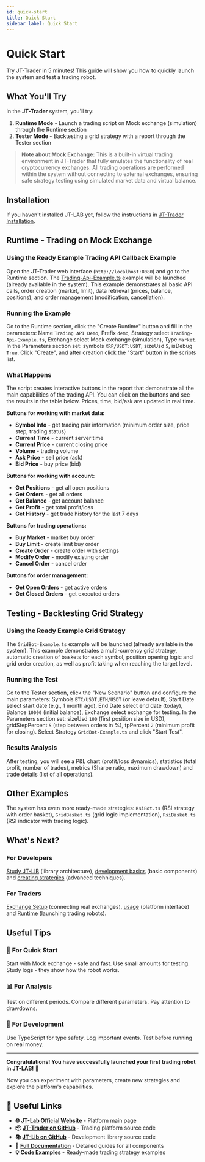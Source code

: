 ```yaml
---
id: quick-start
title: Quick Start
sidebar_label: Quick Start
---
```


# Quick Start

Try JT-Trader in 5 minutes! This guide will show you how to quickly launch the system and test a trading robot.

## What You'll Try

In the **JT-Trader** system, you'll try:

1. **Runtime Mode** - Launch a trading script on Mock exchange (simulation) through the Runtime section
2. **Tester Mode** - Backtesting a grid strategy with a report through the Tester section

> **Note about Mock Exchange:** This is a built-in virtual trading environment in JT-Trader that fully emulates the functionality of real cryptocurrency exchanges. All trading operations are performed within the system without connecting to external exchanges, ensuring safe strategy testing using simulated market data and virtual balance.

## Installation 

If you haven't installed JT-LAB yet, follow the instructions in [JT-Trader Installation](/docs/installation).

## Runtime - Trading on Mock Exchange

### Using the Ready Example Trading API Callback Example

Open the JT-Trader web interface (`http://localhost:8080`) and go to the Runtime section. The [Trading-Api-Example.ts](https://github.com/jt-lab-com/jt-lib/blob/main/src/examples/Trading-Api-Example.ts) example will be launched (already available in the system). This example demonstrates all basic API calls, order creation (market, limit), data retrieval (prices, balance, positions), and order management (modification, cancellation).

### Running the Example

Go to the Runtime section, click the "Create Runtime" button and fill in the parameters: Name `Trading API Demo`, Prefix `demo`, Strategy select `Trading-Api-Example.ts`, Exchange select Mock exchange (simulation), Type `Market`. In the Parameters section set: symbols `XRP/USDT:USDT`, sizeUsd `5`, isDebug `True`. Click "Create", and after creation click the "Start" button in the scripts list.

### What Happens

The script creates interactive buttons in the report that demonstrate all the main capabilities of the trading API. You can click on the buttons and see the results in the table below. Prices, time, bid/ask are updated in real time.

**Buttons for working with market data:**
- **Symbol Info** - get trading pair information (minimum order size, price step, trading status)
- **Current Time** - current server time
- **Current Price** - current closing price
- **Volume** - trading volume
- **Ask Price** - sell price (ask)
- **Bid Price** - buy price (bid)

**Buttons for working with account:**
- **Get Positions** - get all open positions
- **Get Orders** - get all orders
- **Get Balance** - get account balance
- **Get Profit** - get total profit/loss
- **Get History** - get trade history for the last 7 days

**Buttons for trading operations:**
- **Buy Market** - market buy order
- **Buy Limit** - create limit buy order
- **Create Order** - create order with settings
- **Modify Order** - modify existing order
- **Cancel Order** - cancel order

**Buttons for order management:**
- **Get Open Orders** - get active orders
- **Get Closed Orders** - get executed orders

## Testing - Backtesting Grid Strategy

### Using the Ready Example Grid Strategy

The `GridBot-Example.ts` example will be launched (already available in the system). This example demonstrates a multi-currency grid strategy, automatic creation of baskets for each symbol, position opening logic and grid order creation, as well as profit taking when reaching the target level.

### Running the Test

Go to the Tester section, click the "New Scenario" button and configure the main parameters: Symbols `BTC/USDT,ETH/USDT` (or leave default), Start Date select start date (e.g., 1 month ago), End Date select end date (today), Balance `10000` (initial balance), Exchange select exchange for testing. In the Parameters section set: sizeUsd `100` (first position size in USD), gridStepPercent `5` (step between orders in %), tpPercent `2` (minimum profit for closing). Select Strategy `GridBot-Example.ts` and click "Start Test".

### Results Analysis

After testing, you will see a P&L chart (profit/loss dynamics), statistics (total profit, number of trades), metrics (Sharpe ratio, maximum drawdown) and trade details (list of all operations).

## Other Examples

The system has even more ready-made strategies: `RsiBot.ts` (RSI strategy with order basket), `GridBasket.ts` (grid logic implementation), `RsiBasket.ts` (RSI indicator with trading logic).

## What's Next?

### For Developers

[Study JT-LIB](/docs/jt-lib/introduction-architecture) (library architecture), [development basics](/docs/jt-lib/core-fundamentals) (basic components) and [creating strategies](/docs/jt-lib/trading-scripts) (advanced techniques).

### For Traders

[Exchange Setup](/docs/jt-trader/configuration) (connecting real exchanges), [usage](/docs/jt-trader/usage) (platform interface) and [Runtime](/docs/jt-trader/runtime) (launching trading robots).

## Useful Tips

### 🚀 **For Quick Start**

Start with Mock exchange - safe and fast. Use small amounts for testing. Study logs - they show how the robot works.

### 📊 **For Analysis**

Test on different periods. Compare different parameters. Pay attention to drawdowns.

### 🔧 **For Development**

Use TypeScript for type safety. Log important events. Test before running on real money.

---

**Congratulations! You have successfully launched your first trading robot in JT-LAB!** 🎉

Now you can experiment with parameters, create new strategies and explore the platform's capabilities.

## 🔗 Useful Links

- **🌐 [JT-Lab Official Website](https://jt-lab.com)** - Platform main page
- **📦 [JT-Trader on GitHub](https://github.com/jt-lab-com/jt-trader)** - Trading platform source code
- **📚 [JT-Lib on GitHub](https://github.com/jt-lab-com/jt-lib)** - Development library source code
- **📖 [Full Documentation](/docs/intro)** - Detailed guides for all components
- **💡 [Code Examples](/docs/examples-guide)** - Ready-made trading strategy examples
